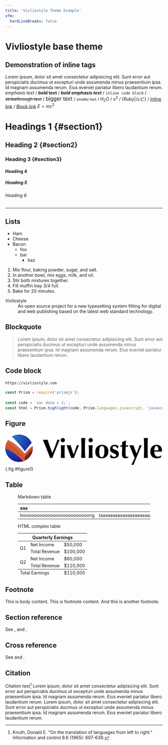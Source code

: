 ```yaml
---
title: 'Vivliostyle Theme Example'
vfm:
  hardLineBreaks: false
---
```


# Vivliostyle base theme

## Demonstration of inline tags

Lorem ipsum, dolor sit amet consectetur adipisicing elit. Sunt error aut
perspiciatis ducimus ut excepturi unde assumenda minus praesentium ipsa.
Id magnam assumenda rerum. Eius eveniet pariatur libero laudantium rerum.
*emphasis text* / **bold text** / ***bold emphasis text*** /
`inline code block` / ~~strikethrough text~~ /
<big>bigger text</big> / <small>smaller text</small> /
H<sub>2</sub>O / x<sup>2</sup> / {Ruby|ルビ} /
[Inline link](https://vivliostyle.org) / [Block link]
$E = mc^2$

[Block link]: https://vivliostyle.org

# Headings 1 {#section1}

## Heading 2 {#section2}

### Heading 3 {#section3}

#### Heading 4

##### Heading 5

###### Heading 6

----

## Lists

* Ham
* Cheese
* Bacon
  * foo
  * bar
    * baz

1. Mix flour, baking powder, sugar, and salt.
2. In another bowl, mix eggs, milk, and oil.
3. Stir both mixtures together.
4. Fill muffin tray 3/4 full.
5. Bake for 20 minutes.

<dl>
  <dt>Vivliostyle</dt>
  <dd>
    An open source project for a new typesetting system fitting for
digital and web publishing based on the latest web standard technology.
  </dd>
</dl>

## Blockquote

> Lorem ipsum, dolor sit amet consectetur adipisicing elit. Sunt error aut
> perspiciatis ducimus ut excepturi unde assumenda minus praesentium ipsa.
> Id magnam assumenda rerum. Eius eveniet pariatur libero laudantium rerum.

## Code block

```
https://vivliostyle.com
```

```js
const Prism = require('prismjs');

const code = `var data = 1;`;
const html = Prism.highlight(code, Prism.languages.javascript, 'javascript');
```

## Figure

![Vivliostyle Logo](<./assets/Logo%20(Mark%20+%20Type).png>){.fig #figure1}

## Table

<figure id="table1" class="tbl">
<figcaption>Markdown table</figcaption>
<div>

| aaa | bbb |
|:---|---:|
| loooooooooooooooooooooooooong | taaaaaaaaaaaaaaaaaaaaaaaable |

</div>
</figure>

<figure id="table2" class="tbl">
<figcaption>HTML complex table</figcaption>

<table>
  <thead>
    <tr>
      <th colspan="3">Quarterly Earnings</th>
    </tr>
  </thead>
  <tbody>
    <tr>
      <td rowspan="2">Q1</td>
      <td>Net Income</td>
      <td>$50,000</td>
    </tr>
    <tr>
      <td>Total Revenue</td>
      <td>$100,000</td>
    </tr>
    <tr>
      <td rowspan="2">Q2</td>
      <td>Net Income</td>
      <td>$60,000</td>
    </tr>
    <tr>
      <td>Total Revenue</td>
      <td>$110,000</td>
    </tr>
  </tbody>
  <tfoot>
    <tr>
      <td colspan="2">Total Earnings</td>
      <td>$110,000</td>
    </tr>
  </tfoot>
</table>
</figure>

## Footnote

This is body content.
<span class="footnote">This is footnote content.</span>
<span class="footnote">And this is another footnote.</span>

## Section reference

See <a href="#section1" data-ref="sec"></a>, <a href="#section2" data-ref="sec"></a> and <a href="#section3" data-ref="sec"></a>.

## Cross reference

See <a href="#figure1" data-ref="fig"></a> and <a href="#table1" data-ref="tbl"></a>.

## Citation

Citation test[^knuth1965] Lorem ipsum, dolor sit amet consectetur adipisicing elit. Sunt error aut
perspiciatis ducimus ut excepturi unde assumenda minus praesentium ipsa.
Id magnam assumenda rerum. Eius eveniet pariatur libero laudantium rerum.
Lorem ipsum, dolor sit amet consectetur adipisicing elit. Sunt error aut
perspiciatis ducimus ut excepturi unde assumenda minus praesentium ipsa.
Id magnam assumenda rerum. Eius eveniet pariatur libero laudantium rerum.

[^knuth1965]: Knuth, Donald E. "On the translation of languages from left to right." Information and control 8.6 (1965): 607-639.
